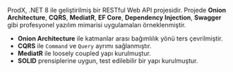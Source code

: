 ProdX, .NET 8 ile geliştirilmiş bir RESTful Web API projesidir. Projede **Onion Architecture**, **CQRS**, **MediatR**, **EF Core**, **Dependency Injection**, **Swagger** gibi profesyonel yazılım mimarisi uygulamaları örneklenmiştir.

- **Onion Architecture** ile katmanlar arası bağımlılık yönü ters çevrilmiştir.
- **CQRS** ile `Command` ve `Query` ayrımı sağlanmıştır.
- **MediatR** ile loosely coupled yapı kurulmuştur.
- **SOLID** prensiplerine uygun, test edilebilir bir yapı kurulmuştur.

